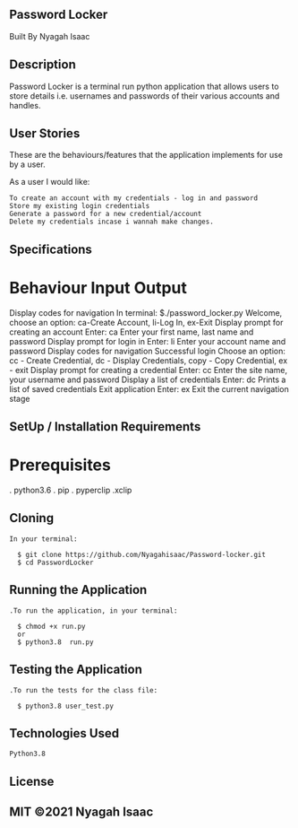 ## Password Locker
Built By Nyagah Isaac

## Description

Password Locker is a terminal run python application that allows users to store details i.e. usernames and passwords of their various accounts and handles.

## User Stories

These are the behaviours/features that the application implements for use by a user.

As a user I would like:

    To create an account with my credentials - log in and password
    Store my existing login credentials
    Generate a password for a new credential/account
    Delete my credentials incase i wannah make changes.

## Specifications

# Behaviour 	Input 	Output
Display codes for navigation 	In terminal: $./password_locker.py 	Welcome, choose an option: ca-Create Account, li-Log In, ex-Exit
Display prompt for creating an account 	Enter: ca 	Enter your first name, last name and password
Display prompt for login in 	Enter: li 	Enter your account name and password
Display codes for navigation 	Successful login 	Choose an option: cc - Create Credential, dc - Display Credentials, copy - Copy Credential, ex - exit
Display prompt for creating a credential 	Enter: cc 	Enter the site name, your username and password
Display a list of credentials 	Enter: dc 	Prints a list of saved credentials
Exit application 	Enter: ex 	Exit the current navigation stage
## SetUp / Installation Requirements

# Prerequisites

   . python3.6
   . pip
   . pyperclip
    .xclip

## Cloning

    In your terminal:

      $ git clone https://github.com/Nyagahisaac/Password-locker.git
      $ cd PasswordLocker

## Running the Application

    .To run the application, in your terminal:

      $ chmod +x run.py
      or
      $ python3.8  run.py

## Testing the Application

    .To run the tests for the class file:

      $ python3.8 user_test.py

## Technologies Used

    Python3.8

## License

## MIT ©2021 Nyagah Isaac